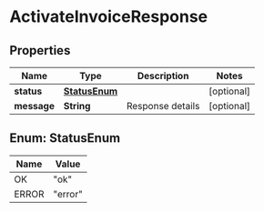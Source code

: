 

# ActivateInvoiceResponse


## Properties

| Name | Type | Description | Notes |
|------------ | ------------- | ------------- | -------------|
|**status** | [**StatusEnum**](#StatusEnum) |  |  [optional] |
|**message** | **String** | Response details |  [optional] |



## Enum: StatusEnum

| Name | Value |
|---- | -----|
| OK | &quot;ok&quot; |
| ERROR | &quot;error&quot; |



